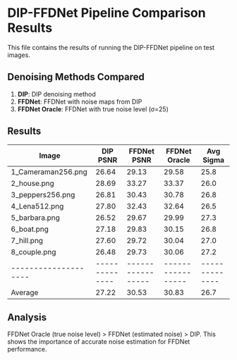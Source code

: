 # DIP-FFDNet Pipeline Comparison Results

This file contains the results of running the DIP-FFDNet pipeline on test images.

## Denoising Methods Compared

1. **DIP**: DIP denoising method
2. **FFDNet**: FFDNet with noise maps from DIP
3. **FFDNet Oracle**: FFDNet with true noise level (σ=25)

## Results

| Image                |     DIP PSNR |     FFDNet PSNR |   FFDNet Oracle |    Avg Sigma |
|--------------------|--------------|-----------------|-----------------|--------------|
| 1_Cameraman256.png   |        26.64 |           29.13 |           29.58 |         25.8 |
| 2_house.png          |        28.69 |           33.27 |           33.37 |         26.0 |
| 3_peppers256.png     |        26.81 |           30.43 |           30.78 |         26.8 |
| 4_Lena512.png        |        27.80 |           32.43 |           32.64 |         26.5 |
| 5_barbara.png        |        26.52 |           29.67 |           29.99 |         27.3 |
| 6_boat.png           |        27.18 |           29.83 |           30.15 |         26.8 |
| 7_hill.png           |        27.60 |           29.72 |           30.04 |         27.0 |
| 8_couple.png         |        26.48 |           29.73 |           30.06 |         27.2 |
|--------------------|--------------|-----------------|-----------------|--------------|
| Average              |        27.22 |           30.53 |           30.83 |         26.7 |

## Analysis

FFDNet Oracle (true noise level) > FFDNet (estimated noise) > DIP.
This shows the importance of accurate noise estimation for FFDNet performance.
